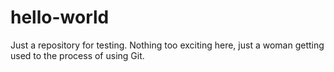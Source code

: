 # hello-world
Just a repository for testing.
Nothing too exciting here, just a woman getting used to the process of using Git.
